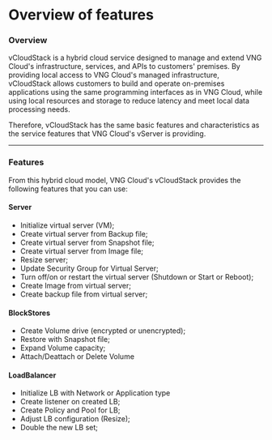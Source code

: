 # Overview of features

### Overview <a href="#tong-quan" id="tong-quan"></a>

vCloudStack is a hybrid cloud service designed to manage and extend VNG Cloud's infrastructure, services, and APIs to customers' premises. By providing local access to VNG Cloud's managed infrastructure, vCloudStack allows customers to build and operate on-premises applications using the same programming interfaces as in VNG Cloud, while using local resources and storage to reduce latency and meet local data processing needs.

Therefore, vCloudStack has the same basic features and characteristics as the service features that VNG Cloud's vServer is providing.

***

### Features <a href="#cac-tinh-nang" id="cac-tinh-nang"></a>

From this hybrid cloud model, VNG Cloud's vCloudStack provides the following features that you can use:

#### Server <a href="#server" id="server"></a>

* Initialize virtual server (VM);
* Create virtual server from Backup file;
* Create virtual server from Snapshot file;
* Create virtual server from Image file;
* Resize server;
* Update Security Group for Virtual Server;
* Turn off/on or restart the virtual server (Shutdown or Start or Reboot);
* Create Image from virtual server;
* Create backup file from virtual server;

#### BlockStores <a href="#blockstores" id="blockstores"></a>

* Create Volume drive (encrypted or unencrypted);
* Restore with Snapshot file;
* Expand Volume capacity;
* Attach/Deattach or Delete Volume

#### LoadBalancer <a href="#loadbalancer" id="loadbalancer"></a>

* Initialize LB with Network or Application type
* Create listener on created LB;
* Create Policy and Pool for LB;
* Adjust LB configuration (Resize);
* Double the new LB set;
